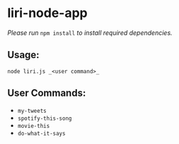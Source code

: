 # liri-node-app

_Please run_ `npm install` _to install required dependencies._

## Usage:
`node liri.js _<user command>_`

## User Commands:
+ `my-tweets`
+ `spotify-this-song`
+ `movie-this`
+ `do-what-it-says`
